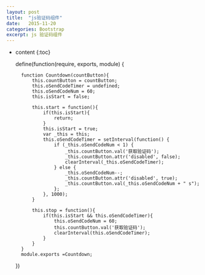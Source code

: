 ```yaml
---
layout: post
title:  "js验证码组件"
date:   2015-11-20
categories: Bootstrap
excerpt: js 验证码组件
---
```


* content
{:toc}



	
	
	define(function(require, exports, module) {
	
	    function Countdown(countButton){
	        this.countButton = countButton;
	        this.oSendCodeTimer = undefined;
	        this.oSendCodeNum = 60;
	        this.isStart = false;
	
	        this.start = function(){
	            if(this.isStart){
	                return;
	            }
	            this.isStart = true;
	            var _this = this;
	            this.oSendCodeTimer = setInterval(function() {
	                if (_this.oSendCodeNum < 1) {
	                    _this.countButton.val('获取验证码');
	                    _this.countButton.attr('disabled', false);
	                    clearInterval(_this.oSendCodeTimer);
	                } else {
	                    _this.oSendCodeNum--;
	                    _this.countButton.attr('disabled', true);
	                    _this.countButton.val(_this.oSendCodeNum + " s");
	                };
	            }, 1000);
	        }
	
	        this.stop = function(){
	            if(this.isStart && this.oSendCodeTimer){
	                this.oSendCodeNum = 60;
	                this.countButton.val('获取验证码');
	                clearInterval(this.oSendCodeTimer);
	            }
	        }
	    }
	    module.exports =Countdown;
	})
